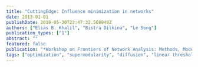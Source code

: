 ```yaml
---
title: "CuttingEdge: Influence minimization in networks"
date: 2013-01-01
publishDate: 2019-05-30T23:47:32.568948Z
authors: ["Elias B. Khalil", "Bistra Dilkina", "Le Song"]
publication_types: ["1"]
abstract: ""
featured: false
publication: "*Workshop on Frontiers of Network Analysis: Methods, Models, and Applications at NIPS*"
tags: ["optimization", "supermodularity", "diffusion", "linear threshold model"]
---
```


